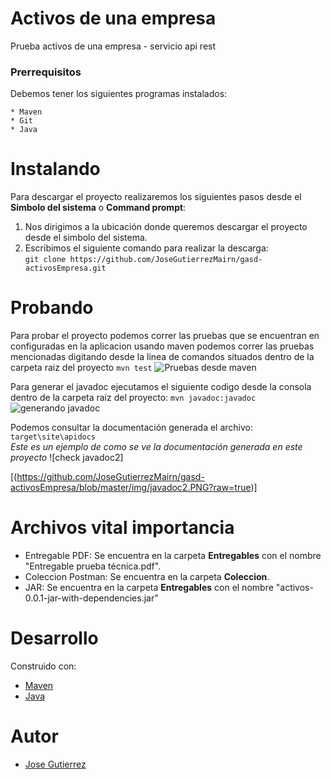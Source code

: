 # Activos de una empresa

Prueba activos de una empresa - servicio api rest

### Prerrequisitos
Debemos tener los siguientes programas instalados:
~~~
* Maven
* Git
* Java
~~~
# Instalando 
Para descargar el proyecto realizaremos los siguientes pasos desde el **Simbolo del sistema** o **Command prompt**:  
1. Nos dirigimos a la ubicación donde queremos descargar el proyecto desde el simbolo del sistema.  
2. Escribimos el siguiente comando para realizar la descarga:  
`git clone https://github.com/JoseGutierrezMairn/gasd-activosEmpresa.git`

# Probando
Para probar el proyecto podemos correr las pruebas que se encuentran en configuradas en la aplicacion 
usando maven podemos correr las pruebas mencionadas digitando desde la linea de comandos situados dentro de la carpeta raiz del proyecto
`mvn test`
![Pruebas desde maven](https://github.com/JoseGutierrezMairn/gasd-activosEmpresa/tree/master/img/pruebas.PNG?raw=true) 

Para generar el javadoc ejecutamos el siguiente codigo desde la consola dentro de la carpeta raiz del proyecto: `mvn javadoc:javadoc`  
![generando javadoc](https://github.com/JoseGutierrezMairn/gasd-activosEmpresa/master/img/javadoc.PNG?raw=true) 

Podemos consultar la documentación generada el archivo: `target\site\apidocs`  
*Este es un ejemplo de como se ve la documentación generada en este proyecto*
![check javadoc2]

[(https://github.com/JoseGutierrezMairn/gasd-activosEmpresa/blob/master/img/javadoc2.PNG?raw=true)]


# Archivos vital importancia
* Entregable PDF: Se encuentra en la carpeta **Entregables** con el nombre "Entregable prueba técnica.pdf".
* Coleccion Postman: Se encuentra en la carpeta **Coleccion**.
* JAR: Se encuentra en la carpeta **Entregables** con el nombre "activos-0.0.1-jar-with-dependencies.jar"

# Desarrollo  
Construido con:
* [Maven](https://maven.apache.org/)
* [Java](https://www.java.com/es/)

# Autor
* [Jose Gutierrez](https://github.com/JoseGutierrezMairn)